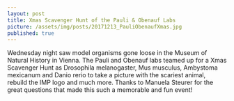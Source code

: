 ```yaml
---
layout: post
title: Xmas Scavenger Hunt of the Pauli & Obenauf Labs 
picture: /assets/img/posts/20171213_PauliObenaufXmas.jpg
published: true
---
```

Wednesday night saw model organisms gone loose in the Museum of Natural History in Vienna. The Pauli and Obenauf labs teamed up for a Xmas Scavenger Hunt as Drosophila melanogaster, Mus musculus, Ambystoma mexicanum and Danio rerio to take a picture with the scariest animal, rebuild the IMP logo and much more. 
Thanks to Manuela Steurer for the great questions that made this such a memorable and fun event!
